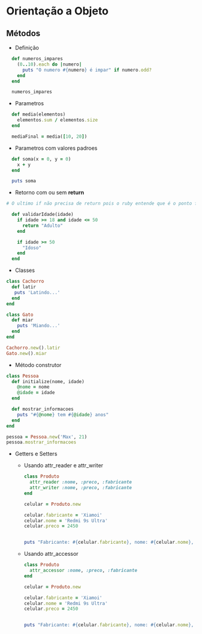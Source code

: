 # Orientação a Objeto

## Métodos

- Definição
```rb
  def numeros_impares
    (0..10).each do |numero|
      puts "O numero #{numero} é impar" if numero.odd?
    end
  end

  numeros_impares
```

- Parametros
```rb
  def media(elementos)
    elementos.sum / elementos.size
  end

  mediaFinal = media([10, 20])
```


- Parametros com valores padroes
```rb
  def soma(x = 0, y = 0)
    x + y
  end

  puts soma
```
- Retorno com ou sem **return**
```rb 
# O ultimo if não precisa de return pois o ruby entende que é o ponto final do código e já faz o retorno.

  def validarIdade(idade)
    if idade >= 18 and idade <= 50
      return "Adulto"
    end

    if idade >= 50
      "Idoso"
    end
  end
```
- Classes
```rb
class Cachorro
  def latir
   puts 'Latindo...'
  end
end

class Gato 
  def miar
    puts 'Miando...' 
  end
end

Cachorro.new().latir
Gato.new().miar
```

- Método construtor
```rb
class Pessoa 
  def initialize(nome, idade)
    @nome = nome
    @idade = idade
  end

  def mostrar_informacoes
    puts "#{@nome} tem #{@idade} anos"
  end
end

pessoa = Pessoa.new('Max', 21)
pessoa.mostrar_informacoes
```

- Getters e Setters

  - Usando attr_reader e attr_writer
    ```rb
    class Produto 
      attr_reader :nome, :preco, :fabricante
      attr_writer :nome, :preco, :fabricante
    end

    celular = Produto.new

    celular.fabricante = 'Xiamoi'
    celular.nome = 'Redmi 9s Ultra'
    celular.preco = 2450


    puts "Fabricante: #{celular.fabricante}, nome: #{celular.nome}, preço: #{celular.preco}"
    ```

  - Usando attr_accessor
    ```rb
    class Produto 
      attr_accessor :nome, :preco, :fabricante
    end

    celular = Produto.new

    celular.fabricante = 'Xiamoi'
    celular.nome = 'Redmi 9s Ultra'
    celular.preco = 2450


    puts "Fabricante: #{celular.fabricante}, nome: #{celular.nome}, preço: #{celular.preco}"
    ```